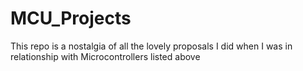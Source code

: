 # MCU_Projects
This repo is a nostalgia of all the lovely proposals I did when I was in relationship with Microcontrollers listed above
